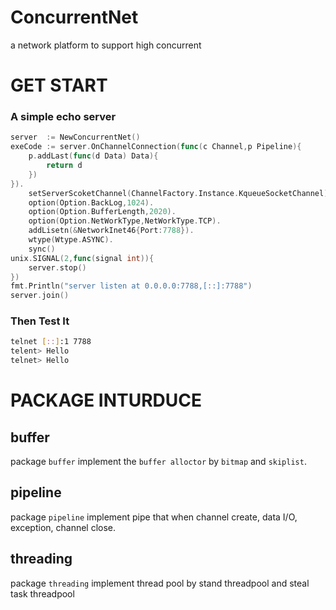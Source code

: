 # ConcurrentNet
a network platform to support high concurrent

# GET START
### A simple echo server
```go
server  := NewConcurrentNet()
exeCode := server.OnChannelConnection(func(c Channel,p Pipeline){
	p.addLast(func(d Data) Data){
		return d
	})
}).
	setServerScoketChannel(ChannelFactory.Instance.KqueueSocketChannel).
	option(Option.BackLog,1024).
	option(Option.BufferLength,2020).
	option(Option.NetWorkType,NetWorkType.TCP).
	addLisetn(&NetworkInet46{Port:7788}).
	wtype(Wtype.ASYNC).
	sync()
unix.SIGNAL(2,func(signal int)){
	server.stop()
})
fmt.Println("server listen at 0.0.0.0:7788,[::]:7788")
server.join()
```

### Then Test It
```bash
telnet [::]:1 7788
telent> Hello
telnet> Hello
```

# PACKAGE INTURDUCE
## buffer
package `buffer` implement the `buffer alloctor` by `bitmap` and `skiplist`.
## pipeline
package `pipeline` implement pipe that when channel create, data I/O, exception, channel close.
## threading
package `threading` implement thread pool by stand threadpool and steal task threadpool

